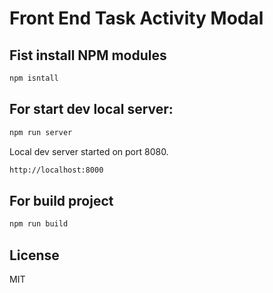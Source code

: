 # Front End Task Activity Modal

## Fist install NPM modules
````sh
npm isntall
````

## For start dev local server:

````sh
npm run server
````
Local dev server started on port 8080.
```sh
http://localhost:8000
```
## For build project
````sh
npm run build
````

License
----
MIT


